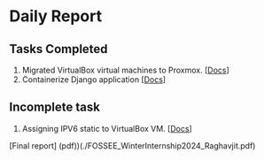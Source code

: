# Daily Report

## Tasks Completed
1. Migrated VirtualBox virtual machines to Proxmox. [[Docs](./ProxmoxTask/Task.md)]
1. Containerize Django application [[Docs](./DjangoContainer/Task.md)]

## Incomplete task
1. Assigning IPV6 static to VirtualBox VM. [[Docs](./VMTask/Task.md)]


[Final report] (pdf))(./FOSSEE_WinterInternship2024_Raghavjit.pdf)
